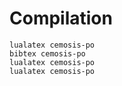 # Compilation

```
lualatex cemosis-po
bibtex cemosis-po
lualatex cemosis-po
lualatex cemosis-po
```
